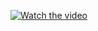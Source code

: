 [![Watch the video](https://img.youtube.com/vi/IJw-8IcJXSw/maxresdefault.jpg)](https://youtu.be/IJw-8IcJXSw)
